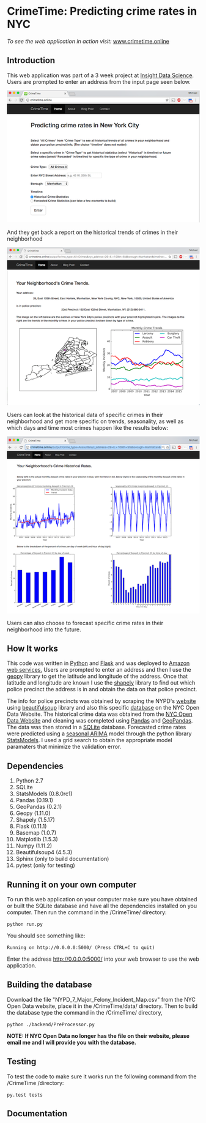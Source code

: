 # CrimeTime: Predicting crime rates in NYC


*To see the web application in action visit:* <a href="http://crimetime.online"> www.crimetime.online</a>

## Introduction 

This web application was part of a 3 week project at <a href="http://insightdatascience.com/">Insight Data Science</a>.
Users are prompted to enter an address from the input page seen below.
	

![Input Page](./Documentation/input.png)

And they get back a report on the historical trends of crimes in their neighborhood

	
![All Crime Info](./Documentation/Historical.png)

Users can look at the historical data of specific crimes in their neighborhood and get 
more specific on trends, seasonality, as well as which days and time most crimes happen like the results below:

	
![Specific Crime Info](./Documentation/Dashboard.png)

Users can also choose to forecast specific crime rates in their neighborhood into the future.


## How It works

This code was written in <a href="https://www.python.org/"> Python</a> and <a href="http://flask.pocoo.org/"> Flask</a>
and was deployed to <a href="https://aws.amazon.com/"> Amazon web services.</a> Users are prompted to enter an address and then I use the <a href="https://pypi.python.org/pypi/geopy">geopy</a> library to get
the latitude and longitude of the address.  Once that latitude and longitude are known I 
use the <a href="https://pypi.python.org/pypi/Shapely">shapely</a> library to find out which police 
precinct the address is in and obtain the data on that police precinct.

The info for police precincts was obtained by scraping the NYPD's 
<a href="http://www.nyc.gov/html/nypd/html/home/precincts.shtml"> website </a> using 
<a href="https://pypi.python.org/pypi/beautifulsoup4"> beautifulsoup</a> library and 
also this specific
 <a href="https://nycopendata.socrata.com/Public-Safety/Police-Precincts/78dh-3ptz/data">database</a> 
on the NYC Open Data Website. The historical crime data was obtained from the <a href="https://nycopendata.socrata.com/">NYC Open Data Website</a> 
and cleaning was completed using <a href="http://pandas.pydata.org/">Pandas</a> and
<a href="http://geopandas.org/">GeoPandas</a>. The data was then stored in a 
<a href="https://sqlite.org/">SQLite</a> database. Forecasted crime rates were predicted using a 
<a href="http://www.statsmodels.org/dev/generated/statsmodels.tsa.statespace.sarimax.SARIMAX.html">seasonal ARIMA</a>
model through the python library <a href="http://statsmodels.sourceforge.net/"> StatsModels</a>. 
I used a grid search to obtain the appropriate model paramaters that minimize the validation error.


## Dependencies

1. Python 2.7
2. SQLite
3. StatsModels (0.8.0rc1)
4. Pandas (0.19.1)
5. GeoPandas (0.2.1)
6. Geopy (1.11.0)
7. Shapely (1.5.17)
8. Flask (0.11.1)
9. Basemap (1.0.7)
10. Matplotlib (1.5.3)
11. Numpy (1.11.2)
12. Beautifulsoup4 (4.5.3)
13. Sphinx (only to build documentation)
14. pytest (only for testing)

## Running it on your own computer

To run this web application on your computer make sure you have obtained or built the SQLite
database and have all the dependencies installed on you computer.  Then run the 
command in the /CrimeTime/ directory:

	python run.py	

You should see something like:

	Running on http://0.0.0.0:5000/ (Press CTRL+C to quit)	

Enter the address http://0.0.0.0:5000/ into your web browser to use the web application.


## Building the database

Download the file "NYPD_7_Major_Felony_Incident_Map.csv" from the NYC Open Data website, 
place it in the /CrimeTime/data/ directory. Then to build the database type
the command in the /CrimeTime/ directory,

	python ./backend/PreProcessor.py	


**NOTE: If NYC Open Data no longer has the file on their website, please email me and I will provide you with the database.**


## Testing

To test the code to make sure it works run the following command from the /CrimeTime /directory:

	py.test tests	


## Documentation





